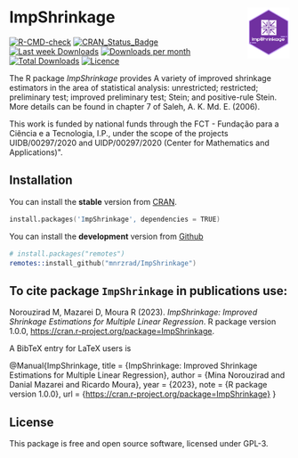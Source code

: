 ImpShrinkage <img src="man/figures/logo.png" align="right" width = "15%"/>
======================
[![R-CMD-check](https://github.com/mnrzrad/ImpShrinkage/actions/workflows/R-CMD-check.yaml/badge.svg)](https://github.com/mnrzrad/ImpShrinkage/actions/workflows/R-CMD-check.yaml)
[![CRAN_Status_Badge](https://www.r-pkg.org/badges/version/ImpShrinkage)](https://cran.r-project.org/package=ImpShrinkage)
[![Last week Downloads](https://cranlogs.r-pkg.org/badges/last-week/ImpShrinkage)](https://cran.r-project.org/package=ImpShrinkage)
[![Downloads per month](https://cranlogs.r-pkg.org/badges/ImpShrinkage)](https://cran.r-project.org/package=ImpShrinkage)
[![Total Downloads](https://cranlogs.r-pkg.org/badges/grand-total/ImpShrinkage)](https://cran.r-project.org/package=ImpShrinkage)
[![Licence](https://img.shields.io/badge/licence-GPL--3-blue.svg)](https://www.gnu.org/licenses/gpl-3.0.en.html)

The R package *ImpShrinkage* provides A variety of improved shrinkage estimators in the area of statistical analysis: unrestricted; restricted; preliminary test; improved preliminary test; Stein; and positive-rule Stein. More details can be found in chapter 7 of Saleh, A. K. Md. E. (2006).

This work is funded by national funds through the FCT - Fundação para a Ciência e a Tecnologia, I.P., under the scope of the projects UIDB/00297/2020 and UIDP/00297/2020 (Center for Mathematics and Applications)".

## Installation
You can install the **stable** version from
[CRAN](https://cran.r-project.org/package=ImpShrinkage).

```s
install.packages('ImpShrinkage', dependencies = TRUE)
```

You can install the **development** version from
[Github](https://github.com/mnrzrad/ImpShrinkage)

```s
# install.packages("remotes")
remotes::install_github("mnrzrad/ImpShrinkage")
```

## To cite package `ImpShrinkage` in publications use:
  Norouzirad M, Mazarei D, Moura R (2023). _ImpShrinkage: Improved Shrinkage
  Estimations for Multiple Linear Regression_. R package version 1.0.0,
  <https://cran.r-project.org/package=ImpShrinkage>.

A BibTeX entry for LaTeX users is

  @Manual{ImpShrinkage,
    title = {ImpShrinkage: Improved Shrinkage Estimations for Multiple Linear Regression},
    author = {Mina Norouzirad and Danial Mazarei and Ricardo Moura},
    year = {2023},
    note = {R package version 1.0.0},
    url = {https://cran.r-project.org/package=ImpShrinkage}
  }



## License

This package is free and open source software, licensed under GPL-3.
